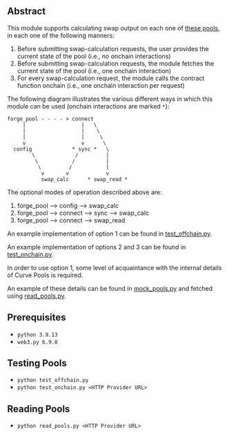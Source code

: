 ## Abstract

This module supports calculating swap output on each one of [these pools](factory/Main.py#L17-L43), in each one of the following manners:
1. Before submitting swap-calculation requests, the user provides the current state of the pool (i.e., no onchain interactions)
2. Before submitting swap-calculation requests, the module fetches the current state of the pool (i.e., one onchain interaction)
3. For every swap-calculation request, the module calls the contract function onchain (i.e., one onchain interaction per request)

The following diagram illustrates the various different ways in which this module can be used (onchain interactions are marked `*`):
```
forge_pool - - - - > connect
     |                  |   \
     |                  |    \
     |                  |     \
     v                  v      \
  config             * sync *   \
        \             /         |
         \           /          |
          \         /           |
           v       v            v
           swap_calc      * swap_read *
```

The optional modes of operation described above are:
1. forge_pool --> config --> swap_calc
2. forge_pool --> connect --> sync --> swap_calc
3. forge_pool --> connect --> swap_read

An example implementation of option 1 can be found in [test_offchain.py](test_offchain.py).

An example implementation of options 2 and 3 can be found in [test_onchain.py](test_onchain.py).

In order to use option 1, some level of acquaintance with the internal details of Curve Pools is required.

An example of these details can be found in [mock_pools.py](mock_pools.py) and fetched using [read_pools.py](read_pools.py).

## Prerequisites

- `python 3.9.13`
- `web3.py 6.9.0`

## Testing Pools

- `python test_offchain.py`
- `python test_onchain.py <HTTP Provider URL>`

## Reading Pools

- `python read_pools.py <HTTP Provider URL>`
